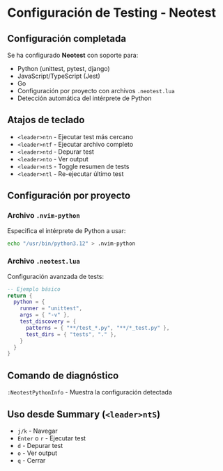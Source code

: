 # Configuración de Testing - Neotest

## Configuración completada

Se ha configurado **Neotest** con soporte para:
- Python (unittest, pytest, django)
- JavaScript/TypeScript (Jest)
- Go
- Configuración por proyecto con archivos `.neotest.lua`
- Detección automática del intérprete de Python

## Atajos de teclado

- `<leader>ntn` - Ejecutar test más cercano
- `<leader>ntf` - Ejecutar archivo completo  
- `<leader>ntd` - Depurar test
- `<leader>nto` - Ver output
- `<leader>ntS` - Toggle resumen de tests
- `<leader>ntl` - Re-ejecutar último test

## Configuración por proyecto

### Archivo `.nvim-python`
Especifica el intérprete de Python a usar:
```bash
echo "/usr/bin/python3.12" > .nvim-python
```

### Archivo `.neotest.lua`
Configuración avanzada de tests:
```lua
-- Ejemplo básico
return {
  python = {
    runner = "unittest",
    args = { "-v" },
    test_discovery = {
      patterns = { "**/test_*.py", "**/*_test.py" },
      test_dirs = { "tests", "." },
    }
  }
}
```

## Comando de diagnóstico

`:NeotestPythonInfo` - Muestra la configuración detectada

## Uso desde Summary (`<leader>ntS`)

- `j/k` - Navegar
- `Enter` o `r` - Ejecutar test
- `d` - Depurar test
- `o` - Ver output
- `q` - Cerrar